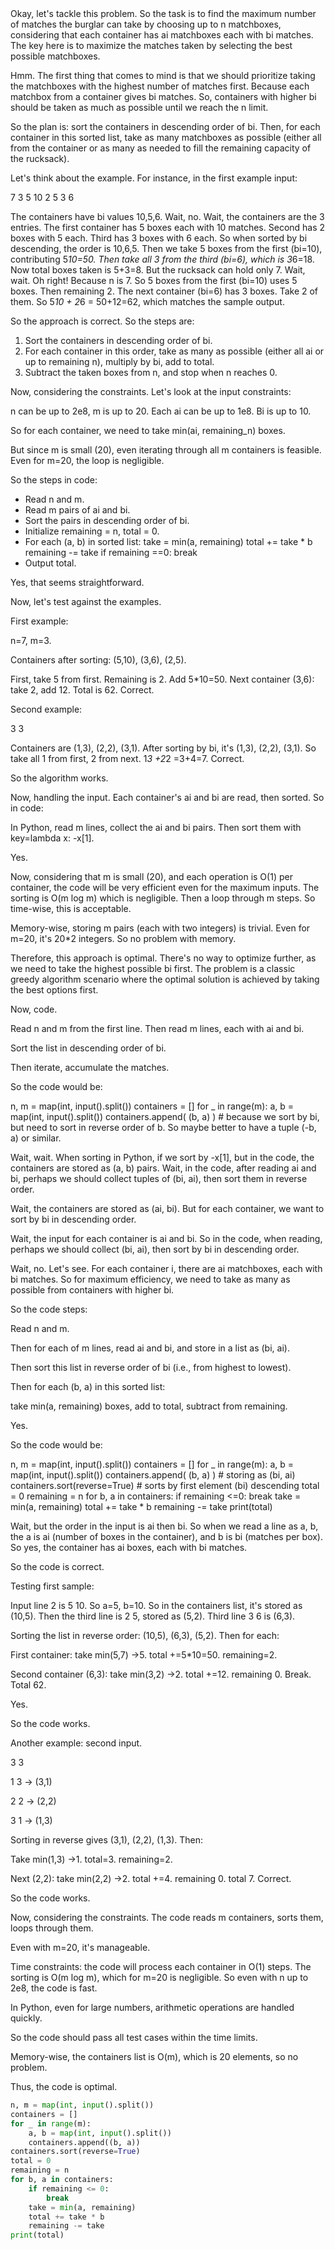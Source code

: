 <think>
Okay, let's tackle this problem. So the task is to find the maximum number of matches the burglar can take by choosing up to n matchboxes, considering that each container has ai matchboxes each with bi matches. The key here is to maximize the matches taken by selecting the best possible matchboxes.

Hmm. The first thing that comes to mind is that we should prioritize taking the matchboxes with the highest number of matches first. Because each matchbox from a container gives bi matches. So, containers with higher bi should be taken as much as possible until we reach the n limit.

So the plan is: sort the containers in descending order of bi. Then, for each container in this sorted list, take as many matchboxes as possible (either all from the container or as many as needed to fill the remaining capacity of the rucksack).

Let's think about the example. For instance, in the first example input:

7 3
5 10
2 5
3 6

The containers have bi values 10,5,6. Wait, no. Wait, the containers are the 3 entries. The first container has 5 boxes each with 10 matches. Second has 2 boxes with 5 each. Third has 3 boxes with 6 each. So when sorted by bi descending, the order is 10,6,5. Then we take 5 boxes from the first (bi=10), contributing 5*10=50. Then take all 3 from the third (bi=6), which is 3*6=18. Now total boxes taken is 5+3=8. But the rucksack can hold only 7. Wait, wait. Oh right! Because n is 7. So 5 boxes from the first (bi=10) uses 5 boxes. Then remaining 2. The next container (bi=6) has 3 boxes. Take 2 of them. So 5*10 + 2*6 = 50+12=62, which matches the sample output.

So the approach is correct. So the steps are:

1. Sort the containers in descending order of bi.
2. For each container in this order, take as many as possible (either all ai or up to remaining n), multiply by bi, add to total.
3. Subtract the taken boxes from n, and stop when n reaches 0.

Now, considering the constraints. Let's look at the input constraints:

n can be up to 2e8, m is up to 20. Each ai can be up to 1e8. Bi is up to 10.

So for each container, we need to take min(ai, remaining_n) boxes.

But since m is small (20), even iterating through all m containers is feasible. Even for m=20, the loop is negligible.

So the steps in code:

- Read n and m.
- Read m pairs of ai and bi.
- Sort the pairs in descending order of bi.
- Initialize remaining = n, total = 0.
- For each (a, b) in sorted list:
   take = min(a, remaining)
   total += take * b
   remaining -= take
   if remaining ==0: break
- Output total.

Yes, that seems straightforward.

Now, let's test against the examples.

First example:

n=7, m=3.

Containers after sorting: (5,10), (3,6), (2,5).

First, take 5 from first. Remaining is 2. Add 5*10=50. Next container (3,6): take 2, add 12. Total is 62. Correct.

Second example:

3 3

Containers are (1,3), (2,2), (3,1). After sorting by bi, it's (1,3), (2,2), (3,1). So take all 1 from first, 2 from next. 1*3 +2*2 =3+4=7. Correct.

So the algorithm works.

Now, handling the input. Each container's ai and bi are read, then sorted. So in code:

In Python, read m lines, collect the ai and bi pairs. Then sort them with key=lambda x: -x[1].

Yes.

Now, considering that m is small (20), and each operation is O(1) per container, the code will be very efficient even for the maximum inputs. The sorting is O(m log m) which is negligible. Then a loop through m steps. So time-wise, this is acceptable.

Memory-wise, storing m pairs (each with two integers) is trivial. Even for m=20, it's 20*2 integers. So no problem with memory.

Therefore, this approach is optimal. There's no way to optimize further, as we need to take the highest possible bi first. The problem is a classic greedy algorithm scenario where the optimal solution is achieved by taking the best options first.

Now, code.

Read n and m from the first line. Then read m lines, each with ai and bi.

Sort the list in descending order of bi.

Then iterate, accumulate the matches.

So the code would be:

n, m = map(int, input().split())
containers = []
for _ in range(m):
    a, b = map(int, input().split())
    containers.append( (b, a) )  # because we sort by bi, but need to sort in reverse order of b. So maybe better to have a tuple (-b, a) or similar.

Wait, wait. When sorting in Python, if we sort by -x[1], but in the code, the containers are stored as (a, b) pairs. Wait, in the code, after reading ai and bi, perhaps we should collect tuples of (bi, ai), then sort them in reverse order.

Wait, the containers are stored as (ai, bi). But for each container, we want to sort by bi in descending order.

Wait, the input for each container is ai and bi. So in the code, when reading, perhaps we should collect (bi, ai), then sort by bi in descending order.

Wait, no. Let's see. For each container i, there are ai matchboxes, each with bi matches. So for maximum efficiency, we need to take as many as possible from containers with higher bi.

So the code steps:

Read n and m.

Then for each of m lines, read ai and bi, and store in a list as (bi, ai).

Then sort this list in reverse order of bi (i.e., from highest to lowest).

Then for each (b, a) in this sorted list:

take min(a, remaining) boxes, add to total, subtract from remaining.

Yes.

So the code would be:

n, m = map(int, input().split())
containers = []
for _ in range(m):
    a, b = map(int, input().split())
    containers.append( (b, a) )  # storing as (bi, ai)
containers.sort(reverse=True)  # sorts by first element (bi) descending
total = 0
remaining = n
for b, a in containers:
    if remaining <=0:
        break
    take = min(a, remaining)
    total += take * b
    remaining -= take
print(total)

Wait, but the order in the input is ai then bi. So when we read a line as a, b, the a is ai (number of boxes in the container), and b is bi (matches per box). So yes, the container has ai boxes, each with bi matches.

So the code is correct.

Testing first sample:

Input line 2 is 5 10. So a=5, b=10. So in the containers list, it's stored as (10,5). Then the third line is 2 5, stored as (5,2). Third line 3 6 is (6,3).

Sorting the list in reverse order: (10,5), (6,3), (5,2). Then for each:

First container: take min(5,7) →5. total +=5*10=50. remaining=2.

Second container (6,3): take min(3,2) →2. total +=12. remaining 0. Break. Total 62.

Yes.

So the code works.

Another example: second input.

3 3

1 3 → (3,1)

2 2 → (2,2)

3 1 → (1,3)

Sorting in reverse gives (3,1), (2,2), (1,3). Then:

Take min(1,3) →1. total=3. remaining=2.

Next (2,2): take min(2,2) →2. total +=4. remaining 0. total 7. Correct.

So the code works.

Now, considering the constraints. The code reads m containers, sorts them, loops through them.

Even with m=20, it's manageable.

Time constraints: the code will process each container in O(1) steps. The sorting is O(m log m), which for m=20 is negligible. So even with n up to 2e8, the code is fast.

In Python, even for large numbers, arithmetic operations are handled quickly.

So the code should pass all test cases within the time limits.

Memory-wise, the containers list is O(m), which is 20 elements, so no problem.

Thus, the code is optimal.
</think>

```python
n, m = map(int, input().split())
containers = []
for _ in range(m):
    a, b = map(int, input().split())
    containers.append((b, a))
containers.sort(reverse=True)
total = 0
remaining = n
for b, a in containers:
    if remaining <= 0:
        break
    take = min(a, remaining)
    total += take * b
    remaining -= take
print(total)
```